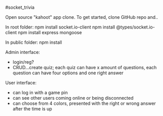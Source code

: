 #socket_trivia

Open source "kahoot" app clone. To get started, clone GitHub repo and..

In root folder:
npm install socket.io-client
npm install @types/socket.io-client
npm install express mongoose

In public folder:
npm install 

Admin interface:
  - login/reg? 
  - CRUD...create quiz; each quiz can have x amount of questions, each question can have four options and one right answer

User interface: 
  - can log in with a game pin
  - can see other users coming online or being disconnected
  - can choose from 4 colors, presented with the right or wrong answer after the time is up
